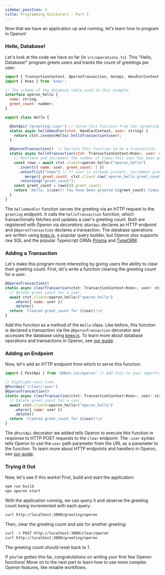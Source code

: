 ```yaml
---
sidebar_position: 2
title: Programming Quickstart - Part 1
---
```


Now that we have an application up and running, let's learn how to program in Operon!

### Hello, Database!

Let's look at the code we have so far (in `src/operations.ts`).
This "Hello, Database!" program greets users and tracks the count of greetings per user:

```javascript
import { TransactionContext, OperonTransaction, GetApi, HandlerContext } from '@dbos-inc/operon'
import { Knex } from 'knex';

// The schema of the database table used in this example.
interface operon_hello {
  name: string;
  greet_count: number;
}

export class Hello {

  @GetApi('/greeting/:user') // Serve this function from the /greeting endpoint with 'user' as a path parameter
  static async helloHandler(ctxt: HandlerContext, user: string) {
    return ctxt.invoke(Hello).helloTransaction(user);
  }

  @OperonTransaction()  // Declare this function to be a transaction.
  static async helloTransaction(ctxt: TransactionContext<Knex>, user: string) {
    // Retrieve and increment the number of times this user has been greeted.
    const rows = await ctxt.client<operon_hello>("operon_hello")
      .insert({ name: user, greet_count: 1 })
      .onConflict("name") // If user is already present, increment greet_count.
        .merge({ greet_count: ctxt.client.raw('operon_hello.greet_count + 1') })
      .returning("greet_count");
    const greet_count = rows[0].greet_count;
    return `Hello, ${user}! You have been greeted ${greet_count} times.\n`;
  }
}
```

The `helloHandler` function serves the greeting via an HTTP request to the `greeting` endpoint.
It calls the `helloTransaction` function, which transactionally fetches and updates a user's greeting count.
Both are registered with Operon via _decorators_: `@GetApi` declares an HTTP endpoint and `@OperonTransaction` declares a transaction.
The database operations are written using [knex.js](https://knexjs.org/), a popular query builder, but Operon also supports raw SQL and the popular Typescript ORMs [Prisma](https://www.prisma.io/) and [TypeORM](https://typeorm.io/).

### Adding a Transaction

Let's make this program more interesting by giving users the ability to clear their greeting count.
First, let's write a function clearing the greeting count for a user:

```javascript
@OperonTransaction()
static async clearTransaction(ctxt: TransactionContext<Knex>, user: string) {
  // Delete greet_count for a user.
  await ctxt.client<operon_hello>("operon_hello")
    .where({ name: user })
    .delete()
  return `Cleared greet_count for ${user}!\n`
}
```

Add this function as a method of the `Hello` class.
Like before, this function is declared a transaction via the `@OperonTransaction` decorator and accesses the database using  [knex.js](https://knexjs.org/).
To learn more about database operations and transactions in Operon, see [our guide](../tutorials/transaction-tutorial).

### Adding an Endpoint

Now, let's add an HTTP endpoint from which to serve this function:

```javascript
import { PostApi } from '@dbos-inc/operon' // Add this to your imports.

// highlight-next-line
@PostApi('/clear/:user')
@OperonTransaction()
static async clearTransaction(ctxt: TransactionContext<Knex>, user: string) {
  // Delete greet_count for a user.
  await ctxt.client<operon_hello>("operon_hello")
    .where({ name: user })
    .delete()
  return `Cleared greet_count for ${user}!\n`
}
```

The `@PostApi` decorator we added tells Operon to execute this function in response to HTTP POST requests to the `clear` endpoint.
The `:user` syntax tells Operon to use the `user` path parameter from the URL as a parameter to the function.
To learn more about HTTP endpoints and handlers in Operon, see [our guide](../tutorials/http-serving-tutorial).

### Trying it Out

Now, let's see if this works!
First, build and start the application:

```bash
npm run build
npx operon start
```

With the application running, we can query it and observe the greeting count being incremented with each query:

```bash
curl http://localhost:3000/greeting/operon
```

Then, clear the greeting count and ask for another greeting:

```bash
curl -X POST http://localhost:3000/clear/operon
curl http://localhost:3000/greeting/operon
```

The greeting count should reset back to 1.

If you've gotten this far, congratulations on writing your first few Operon functions!
Move on to the next part to learn how to use more complex Operon features, like reliable workflows.

